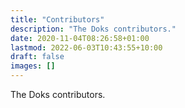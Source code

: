 ```yaml
---
title: "Contributors"
description: "The Doks contributors."
date: 2020-11-04T08:26:58+01:00
lastmod: 2022-06-03T10:43:55+10:00
draft: false
images: []
---
```


The Doks contributors.
